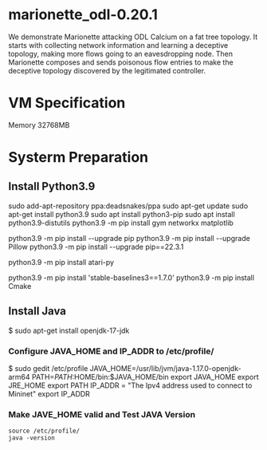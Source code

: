 # marionette_odl-0.20.1
We demonstrate Marionette attacking ODL Calcium on a fat tree topology. It starts with collecting network information and learning a deceptive topology, making more flows going to an eavesdropping node. Then Marionette composes and sends poisonous flow entries to make the deceptive topology discovered by the legitimated controller.

# VM Specification
Memory 32768MB
# Systerm Preparation

## Install Python3.9
sudo add-apt-repository ppa:deadsnakes/ppa
sudo apt-get update
sudo apt-get install python3.9
sudo apt install python3-pip
sudo apt install python3.9-distutils
python3.9 -m pip install gym networkx matplotlib

python3.9 -m pip install --upgrade pip
python3.9 -m pip install --upgrade Pillow
python3.9 -m pip install --upgrade pip==22.3.1

python3.9 -m pip install atari-py

python3.9 -m pip install 'stable-baselines3==1.7.0'
python3.9 -m pip install Cmake

## Install Java
  $ sudo apt-get install openjdk-17-jdk

### Configure JAVA_HOME and IP_ADDR to /etc/profile/
  $ sudo gedit /etc/profile
    JAVA_HOME=/usr/lib/jvm/java-1.17.0-openjdk-arm64
    PATH=$PATH:$HOME/bin:$JAVA_HOME/bin
    export JAVA_HOME
    export JRE_HOME
    export PATH
    IP_ADDR = "The Ipv4 address used to connect to Mininet"
    export IP_ADDR
### Make JAVE_HOME valid and Test JAVA Version
    source /etc/profile/
    java -version

